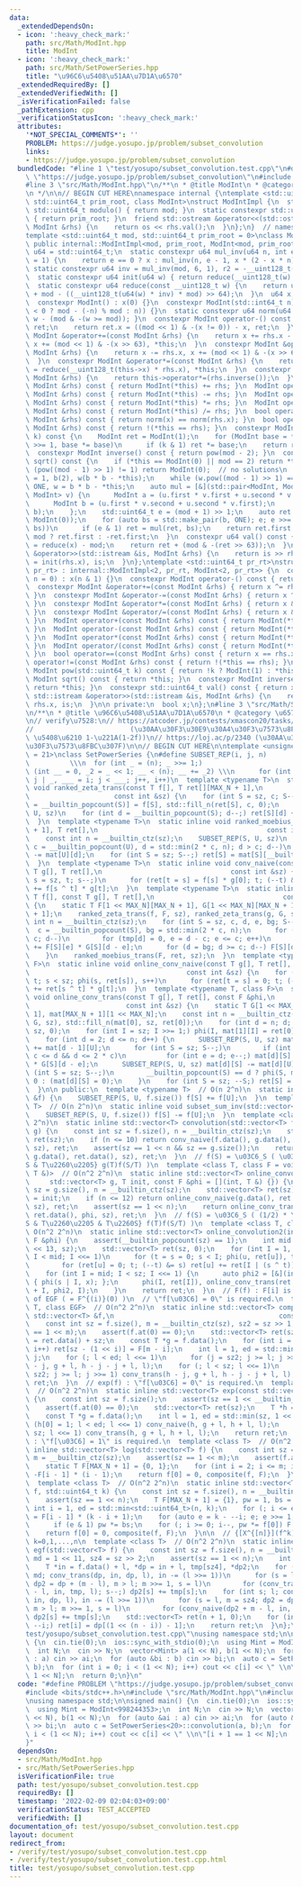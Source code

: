 ```yaml
---
data:
  _extendedDependsOn:
  - icon: ':heavy_check_mark:'
    path: src/Math/ModInt.hpp
    title: ModInt
  - icon: ':heavy_check_mark:'
    path: src/Math/SetPowerSeries.hpp
    title: "\u96C6\u5408\u51AA\u7D1A\u6570"
  _extendedRequiredBy: []
  _extendedVerifiedWith: []
  _isVerificationFailed: false
  _pathExtension: cpp
  _verificationStatusIcon: ':heavy_check_mark:'
  attributes:
    '*NOT_SPECIAL_COMMENTS*': ''
    PROBLEM: https://judge.yosupo.jp/problem/subset_convolution
    links:
    - https://judge.yosupo.jp/problem/subset_convolution
  bundledCode: "#line 1 \"test/yosupo/subset_convolution.test.cpp\"\n#define PROBLEM\
    \ \"https://judge.yosupo.jp/problem/subset_convolution\"\n#include <bits/stdc++.h>\n\
    #line 3 \"src/Math/ModInt.hpp\"\n/**\n * @title ModInt\n * @category \u6570\u5B66\
    \n */\n\n// BEGIN CUT HERE\nnamespace internal {\ntemplate <std::uint64_t mod,\
    \ std::uint64_t prim_root, class ModInt>\nstruct ModIntImpl {\n  static constexpr\
    \ std::uint64_t modulo() { return mod; }\n  static constexpr std::uint64_t pr_rt()\
    \ { return prim_root; }\n  friend std::ostream &operator<<(std::ostream &os, const\
    \ ModInt &rhs) {\n    return os << rhs.val();\n  }\n};\n}  // namespace internal\n\
    template <std::uint64_t mod, std::uint64_t prim_root = 0>\nclass ModInt\n    :\
    \ public internal::ModIntImpl<mod, prim_root, ModInt<mod, prim_root>> {\n  using\
    \ u64 = std::uint64_t;\n  static constexpr u64 mul_inv(u64 n, int e = 6, u64 x\
    \ = 1) {\n    return e == 0 ? x : mul_inv(n, e - 1, x * (2 - x * n));\n  }\n \
    \ static constexpr u64 inv = mul_inv(mod, 6, 1), r2 = -__uint128_t(mod) % mod;\n\
    \  static constexpr u64 init(u64 w) { return reduce(__uint128_t(w) * r2); }\n\
    \  static constexpr u64 reduce(const __uint128_t w) {\n    return u64(w >> 64)\
    \ + mod - ((__uint128_t(u64(w) * inv) * mod) >> 64);\n  }\n  u64 x;\n\n public:\n\
    \  constexpr ModInt() : x(0) {}\n  constexpr ModInt(std::int64_t n) : x(init(n\
    \ < 0 ? mod - (-n) % mod : n)) {}\n  static constexpr u64 norm(u64 w) { return\
    \ w - (mod & -(w >= mod)); }\n  constexpr ModInt operator-() const {\n    ModInt\
    \ ret;\n    return ret.x = ((mod << 1) & -(x != 0)) - x, ret;\n  }\n  constexpr\
    \ ModInt &operator+=(const ModInt &rhs) {\n    return x += rhs.x - (mod << 1),\
    \ x += (mod << 1) & -(x >> 63), *this;\n  }\n  constexpr ModInt &operator-=(const\
    \ ModInt &rhs) {\n    return x -= rhs.x, x += (mod << 1) & -(x >> 63), *this;\n\
    \  }\n  constexpr ModInt &operator*=(const ModInt &rhs) {\n    return this->x\
    \ = reduce(__uint128_t(this->x) * rhs.x), *this;\n  }\n  constexpr ModInt &operator/=(const\
    \ ModInt &rhs) {\n    return this->operator*=(rhs.inverse());\n  }\n  ModInt operator+(const\
    \ ModInt &rhs) const { return ModInt(*this) += rhs; }\n  ModInt operator-(const\
    \ ModInt &rhs) const { return ModInt(*this) -= rhs; }\n  ModInt operator*(const\
    \ ModInt &rhs) const { return ModInt(*this) *= rhs; }\n  ModInt operator/(const\
    \ ModInt &rhs) const { return ModInt(*this) /= rhs; }\n  bool operator==(const\
    \ ModInt &rhs) const { return norm(x) == norm(rhs.x); }\n  bool operator!=(const\
    \ ModInt &rhs) const { return !(*this == rhs); }\n  constexpr ModInt pow(std::uint64_t\
    \ k) const {\n    ModInt ret = ModInt(1);\n    for (ModInt base = *this; k; k\
    \ >>= 1, base *= base)\n      if (k & 1) ret *= base;\n    return ret;\n  }\n\
    \  constexpr ModInt inverse() const { return pow(mod - 2); }\n  constexpr ModInt\
    \ sqrt() const {\n    if (*this == ModInt(0) || mod == 2) return *this;\n    if\
    \ (pow((mod - 1) >> 1) != 1) return ModInt(0);  // no solutions\n    ModInt ONE\
    \ = 1, b(2), w(b * b - *this);\n    while (w.pow((mod - 1) >> 1) == ONE) b +=\
    \ ONE, w = b * b - *this;\n    auto mul = [&](std::pair<ModInt, ModInt> u, std::pair<ModInt,\
    \ ModInt> v) {\n      ModInt a = (u.first * v.first + u.second * v.second * w);\n\
    \      ModInt b = (u.first * v.second + u.second * v.first);\n      return std::make_pair(a,\
    \ b);\n    };\n    std::uint64_t e = (mod + 1) >> 1;\n    auto ret = std::make_pair(ONE,\
    \ ModInt(0));\n    for (auto bs = std::make_pair(b, ONE); e; e >>= 1, bs = mul(bs,\
    \ bs))\n      if (e & 1) ret = mul(ret, bs);\n    return ret.first.val() * 2 <\
    \ mod ? ret.first : -ret.first;\n  }\n  constexpr u64 val() const {\n    u64 ret\
    \ = reduce(x) - mod;\n    return ret + (mod & -(ret >> 63));\n  }\n  friend std::istream\
    \ &operator>>(std::istream &is, ModInt &rhs) {\n    return is >> rhs.x, rhs.x\
    \ = init(rhs.x), is;\n  }\n};\ntemplate <std::uint64_t pr_rt>\nstruct ModInt<2,\
    \ pr_rt> : internal::ModIntImpl<2, pr_rt, ModInt<2, pr_rt>> {\n  constexpr ModInt(std::int64_t\
    \ n = 0) : x(n & 1) {}\n  constexpr ModInt operator-() const { return *this; }\n\
    \  constexpr ModInt &operator+=(const ModInt &rhs) { return x ^= rhs.x, *this;\
    \ }\n  constexpr ModInt &operator-=(const ModInt &rhs) { return x ^= rhs.x, *this;\
    \ }\n  constexpr ModInt &operator*=(const ModInt &rhs) { return x &= rhs.x, *this;\
    \ }\n  constexpr ModInt &operator/=(const ModInt &rhs) { return x &= rhs.x, *this;\
    \ }\n  ModInt operator+(const ModInt &rhs) const { return ModInt(*this) += rhs;\
    \ }\n  ModInt operator-(const ModInt &rhs) const { return ModInt(*this) -= rhs;\
    \ }\n  ModInt operator*(const ModInt &rhs) const { return ModInt(*this) *= rhs;\
    \ }\n  ModInt operator/(const ModInt &rhs) const { return ModInt(*this) /= rhs;\
    \ }\n  bool operator==(const ModInt &rhs) const { return x == rhs.x; }\n  bool\
    \ operator!=(const ModInt &rhs) const { return !(*this == rhs); }\n  constexpr\
    \ ModInt pow(std::uint64_t k) const { return !k ? ModInt(1) : *this; }\n  constexpr\
    \ ModInt sqrt() const { return *this; }\n  constexpr ModInt inverse() const {\
    \ return *this; }\n  constexpr std::uint64_t val() const { return x; }\n  friend\
    \ std::istream &operator>>(std::istream &is, ModInt &rhs) {\n    return is >>\
    \ rhs.x, is;\n  }\n\n private:\n  bool x;\n};\n#line 3 \"src/Math/SetPowerSeries.hpp\"\
    \n/**\n * @title \u96C6\u5408\u51AA\u7D1A\u6570\n * @category \u6570\u5B66\n */\n\
    \n// verify\u7528:\n// https://atcoder.jp/contests/xmascon20/tasks/xmascon20_h\n\
    //                        (\u30AA\u30F3\u30E9\u30A4\u30F3\u7573\u8FBC\u307F2 or\
    \ \u5408\u6210 1-\u221A(1-2f))\n// https://loj.ac/p/2340 (\u30AA\u30F3\u30E9\u30A4\
    \u30F3\u7573\u8FBC\u307F)\n\n// BEGIN CUT HERE\n\ntemplate <unsigned short MAX_N\
    \ = 21>\nclass SetPowerSeries {\n#define SUBSET_REP(i, j, n)                 \
    \          \\\n  for (int _ = (n); _ >>= 1;)                         \\\n    for\
    \ (int __ = 0, _2 = _ << 1; __ < (n); __ += _2) \\\n      for (int j = __, i =\
    \ j | _, ___ = i; j < ___; j++, i++)\n  template <typename T>\n  static inline\
    \ void ranked_zeta_trans(const T f[], T ret[][MAX_N + 1],\n                  \
    \                     const int &sz) {\n    for (int S = sz, c; S--;)\n      ret[S][c\
    \ = __builtin_popcount(S)] = f[S], std::fill_n(ret[S], c, 0);\n    SUBSET_REP(S,\
    \ U, sz)\n    for (int d = __builtin_popcount(S); d--;) ret[S][d] += ret[U][d];\n\
    \  }\n  template <typename T>\n  static inline void ranked_moebius_trans(T mat[][MAX_N\
    \ + 1], T ret[],\n                                          const int &sz) {\n\
    \    const int n = __builtin_ctz(sz);\n    SUBSET_REP(S, U, sz)\n    for (int\
    \ c = __builtin_popcount(U), d = std::min(2 * c, n); d > c; d--)\n      mat[S][d]\
    \ -= mat[U][d];\n    for (int S = sz; S--;) ret[S] = mat[S][__builtin_popcount(S)];\n\
    \  }\n  template <typename T>\n  static inline void conv_naive(const T f[], const\
    \ T g[], T ret[],\n                                const int &sz) {\n    for (int\
    \ s = sz, t; s--;)\n      for (ret[t = s] = f[s] * g[0]; t; (--t) &= s) ret[s]\
    \ += f[s ^ t] * g[t];\n  }\n  template <typename T>\n  static inline void conv_trans(const\
    \ T f[], const T g[], T ret[],\n                                const int &sz)\
    \ {\n    static T F[1 << MAX_N][MAX_N + 1], G[1 << MAX_N][MAX_N + 1], tmp[MAX_N\
    \ + 1];\n    ranked_zeta_trans(f, F, sz), ranked_zeta_trans(g, G, sz);\n    const\
    \ int n = __builtin_ctz(sz);\n    for (int S = sz, c, d, e, bg; S--;) {\n    \
    \  c = __builtin_popcount(S), bg = std::min(2 * c, n);\n      for (d = bg; d >=\
    \ c; d--)\n        for (tmp[d] = 0, e = d - c; e <= c; e++)\n          tmp[d]\
    \ += F[S][e] * G[S][d - e];\n      for (d = bg; d >= c; d--) F[S][d] = tmp[d];\n\
    \    }\n    ranked_moebius_trans(F, ret, sz);\n  }\n  template <typename T, class\
    \ F>\n  static inline void online_conv_naive(const T g[], T ret[], const F &phi,\n\
    \                                       const int &sz) {\n    for (int s = 1,\
    \ t; s < sz; phi(s, ret[s]), s++)\n      for (ret[t = s] = 0; t; (--t) &= s) ret[s]\
    \ += ret[s ^ t] * g[t];\n  }\n  template <typename T, class F>\n  static inline\
    \ void online_conv_trans(const T g[], T ret[], const F &phi,\n               \
    \                        const int &sz) {\n    static T G[1 << MAX_N][MAX_N +\
    \ 1], mat[MAX_N + 1][1 << MAX_N];\n    const int n = __builtin_ctz(sz);\n    ranked_zeta_trans(g,\
    \ G, sz), std::fill_n(mat[0], sz, ret[0]);\n    for (int d = n; d; d--) std::fill_n(mat[d],\
    \ sz, 0);\n    for (int I = sz; I >>= 1;) phi(I, mat[1][I] = ret[0] * g[I]);\n\
    \    for (int d = 2; d <= n; d++) {\n      SUBSET_REP(S, U, sz) mat[d - 1][S]\
    \ += mat[d - 1][U];\n      for (int S = sz; S--;)\n        if (int c = __builtin_popcount(S);\
    \ c <= d && d <= 2 * c)\n          for (int e = d; e--;) mat[d][S] += mat[e][S]\
    \ * G[S][d - e];\n      SUBSET_REP(S, U, sz) mat[d][S] -= mat[d][U];\n      for\
    \ (int S = sz; S--;)\n        __builtin_popcount(S) == d ? phi(S, mat[d][S]),\
    \ 0 : (mat[d][S] = 0);\n    }\n    for (int S = sz; --S;) ret[S] = mat[__builtin_popcount(S)][S];\n\
    \  }\n\n public:\n  template <typename T>  // O(n 2^n)\n  static inline void subset_sum(std::vector<T>\
    \ &f) {\n    SUBSET_REP(S, U, f.size()) f[S] += f[U];\n  }\n  template <typename\
    \ T>  // O(n 2^n)\n  static inline void subset_sum_inv(std::vector<T> &f) {\n\
    \    SUBSET_REP(S, U, f.size()) f[S] -= f[U];\n  }\n  template <class T>  // O(n^2\
    \ 2^n)\n  static inline std::vector<T> convolution(std::vector<T> f, std::vector<T>\
    \ g) {\n    const int sz = f.size(), n = __builtin_ctz(sz);\n    std::vector<T>\
    \ ret(sz);\n    if (n <= 10) return conv_naive(f.data(), g.data(), ret.data(),\
    \ sz), ret;\n    assert(sz == 1 << n && sz == g.size());\n    return conv_trans(f.data(),\
    \ g.data(), ret.data(), sz), ret;\n  }\n  // f(S) = \u03C6_S ( \u03A3_{T\u2282\
    S & T\u2260\u2205} g(T)f(S/T) )\n  template <class T, class F = void (*)(int,\
    \ T &)>  // O(n^2 2^n)\n  static inline std::vector<T> online_convolution(\n \
    \     std::vector<T> g, T init, const F &phi = [](int, T &) {}) {\n    const int\
    \ sz = g.size(), n = __builtin_ctz(sz);\n    std::vector<T> ret(sz);\n    ret[0]\
    \ = init;\n    if (n <= 12) return online_conv_naive(g.data(), ret.data(), phi,\
    \ sz), ret;\n    assert(sz == 1 << n);\n    return online_conv_trans(g.data(),\
    \ ret.data(), phi, sz), ret;\n  }\n  // f(S) = \u03C6_S ( (1/2) * \u03A3_{T\u2282\
    S & T\u2260\u2205 & T\u2260S} f(T)f(S/T) )\n  template <class T, class F>  //\
    \ O(n^2 2^n)\n  static inline std::vector<T> online_convolution2(int sz, const\
    \ F &phi) {\n    assert(__builtin_popcount(sz) == 1);\n    int mid = std::min(1\
    \ << 13, sz);\n    std::vector<T> ret(sz, 0);\n    for (int I = 1, s, t, u = 1;\
    \ I < mid; I <<= 1)\n      for (t = s = 0; s < I; phi(u, ret[u]), t = ++s, u++)\n\
    \        for (ret[u] = 0; t; (--t) &= s) ret[u] += ret[I | (s ^ t)] * ret[t];\n\
    \    for (int I = mid; I < sz; I <<= 1) {\n      auto phi2 = [&](int s, T &x)\
    \ { phi(s | I, x); };\n      phi(I, ret[I]), online_conv_trans(ret.data(), ret.data()\
    \ + I, phi2, I);\n    }\n    return ret;\n  }\n  // F(f) : F[i] is coefficient\
    \ of EGF ( = F^{(i)}(0) )\n  // \"f[\u03C6] = 0\" is required.\n  template <class\
    \ T, class EGF>  // O(n^2 2^n)\n  static inline std::vector<T> composite(const\
    \ std::vector<T> &f,\n                                         const EGF &F) {\n\
    \    const int sz = f.size(), m = __builtin_ctz(sz), sz2 = sz >> 1;\n    assert(sz\
    \ == 1 << m);\n    assert(f.at(0) == 0);\n    std::vector<T> ret(sz);\n    T *h\
    \ = ret.data() + sz;\n    const T *g = f.data();\n    for (int i = 0; i <= m;\
    \ i++) ret[sz - (1 << i)] = F[m - i];\n    int l = 1, ed = std::min(sz, 1 << 11),\
    \ j;\n    for (; l < ed; l <<= 1)\n      for (j = sz2; j >= l; j >>= 1) conv_naive(h\
    \ - j, g + l, h - j - j + l, l);\n    for (; l < sz; l <<= 1)\n      for (j =\
    \ sz2; j >= l; j >>= 1) conv_trans(h - j, g + l, h - j - j + l, l);\n    return\
    \ ret;\n  }\n  // exp(f) : \"f[\u03C6] = 0\" is required.\n  template <class T>\
    \  // O(n^2 2^n)\n  static inline std::vector<T> exp(const std::vector<T> &f)\
    \ {\n    const int sz = f.size();\n    assert(sz == 1 << __builtin_ctz(sz));\n\
    \    assert(f.at(0) == 0);\n    std::vector<T> ret(sz);\n    T *h = ret.data();\n\
    \    const T *g = f.data();\n    int l = 1, ed = std::min(sz, 1 << 11);\n    for\
    \ (h[0] = 1; l < ed; l <<= 1) conv_naive(h, g + l, h + l, l);\n    for (; l <\
    \ sz; l <<= 1) conv_trans(h, g + l, h + l, l);\n    return ret;\n  }\n  // log(f)\
    \ : \"f[\u03C6] = 1\" is required.\n  template <class T>  // O(n^2 2^n)\n  static\
    \ inline std::vector<T> log(std::vector<T> f) {\n    const int sz = f.size(),\
    \ m = __builtin_ctz(sz);\n    assert(sz == 1 << m);\n    assert(f.at(0) == T(1));\n\
    \    static T F[MAX_N + 1] = {0, 1};\n    for (int i = 2; i <= m; i++) F[i] =\
    \ -F[i - 1] * (i - 1);\n    return f[0] = 0, composite(f, F);\n  }\n  // f^k\n\
    \  template <class T>  // O(n^2 2^n)\n  static inline std::vector<T> pow(std::vector<T>\
    \ f, std::uint64_t k) {\n    const int sz = f.size(), n = __builtin_ctz(sz);\n\
    \    assert(sz == 1 << n);\n    T F[MAX_N + 1] = {1}, pw = 1, bs = f[0];\n   \
    \ int i = 1, ed = std::min<std::uint64_t>(n, k);\n    for (; i <= ed; i++) F[i]\
    \ = F[i - 1] * (k - i + 1);\n    for (auto e = k - --i; e; e >>= 1, bs *= bs)\n\
    \      if (e & 1) pw *= bs;\n    for (; i >= 0; i--, pw *= f[0]) F[i] *= pw;\n\
    \    return f[0] = 0, composite(f, F);\n  }\n\n  // {[X^{[n]}](f^k)/(k!)} for\
    \ k=0,1,...,n\n  template <class T>  // O(n^2 2^n)\n  static inline std::vector<T>\
    \ egf(std::vector<T> f) {\n    const int sz = f.size(), n = __builtin_ctz(sz),\
    \ md = 1 << 11, sz4 = sz >> 2;\n    assert(sz == 1 << n);\n    int l = sz4, m;\n\
    \    T *in = f.data() + l, *dp = in + l, tmp[sz4], *dp2;\n    for (int s; l >\
    \ md; conv_trans(dp, in, dp, l), in -= (l >>= 1))\n      for (s = l, m = sz4;\
    \ dp2 = dp + (m - l), m > l; m >>= 1, s = l)\n        for (conv_trans(dp2 + m\
    \ - l, in, tmp, l); s--;) dp2[s] += tmp[s];\n    for (int s; l; conv_naive(dp,\
    \ in, dp, l), in -= (l >>= 1))\n      for (s = l, m = sz4; dp2 = dp + (m - l),\
    \ m > l; m >>= 1, s = l)\n        for (conv_naive(dp2 + m - l, in, tmp, l); s--;)\
    \ dp2[s] += tmp[s];\n    std::vector<T> ret(n + 1, 0);\n    for (int i = n + 1;\
    \ --i;) ret[i] = dp[(1 << (n - i)) - 1];\n    return ret;\n  }\n};\n#line 5 \"\
    test/yosupo/subset_convolution.test.cpp\"\nusing namespace std;\n\nsigned main()\
    \ {\n  cin.tie(0);\n  ios::sync_with_stdio(0);\n  using Mint = ModInt<998244353>;\n\
    \  int N;\n  cin >> N;\n  vector<Mint> a(1 << N), b(1 << N);\n  for (auto &ai\
    \ : a) cin >> ai;\n  for (auto &bi : b) cin >> bi;\n  auto c = SetPowerSeries<20>::convolution(a,\
    \ b);\n  for (int i = 0; i < (1 << N); i++) cout << c[i] << \" \\n\"[i + 1 ==\
    \ 1 << N];\n  return 0;\n}\n"
  code: "#define PROBLEM \"https://judge.yosupo.jp/problem/subset_convolution\"\n\
    #include <bits/stdc++.h>\n#include \"src/Math/ModInt.hpp\"\n#include \"src/Math/SetPowerSeries.hpp\"\
    \nusing namespace std;\n\nsigned main() {\n  cin.tie(0);\n  ios::sync_with_stdio(0);\n\
    \  using Mint = ModInt<998244353>;\n  int N;\n  cin >> N;\n  vector<Mint> a(1\
    \ << N), b(1 << N);\n  for (auto &ai : a) cin >> ai;\n  for (auto &bi : b) cin\
    \ >> bi;\n  auto c = SetPowerSeries<20>::convolution(a, b);\n  for (int i = 0;\
    \ i < (1 << N); i++) cout << c[i] << \" \\n\"[i + 1 == 1 << N];\n  return 0;\n\
    }"
  dependsOn:
  - src/Math/ModInt.hpp
  - src/Math/SetPowerSeries.hpp
  isVerificationFile: true
  path: test/yosupo/subset_convolution.test.cpp
  requiredBy: []
  timestamp: '2022-02-09 02:04:03+09:00'
  verificationStatus: TEST_ACCEPTED
  verifiedWith: []
documentation_of: test/yosupo/subset_convolution.test.cpp
layout: document
redirect_from:
- /verify/test/yosupo/subset_convolution.test.cpp
- /verify/test/yosupo/subset_convolution.test.cpp.html
title: test/yosupo/subset_convolution.test.cpp
---
```

